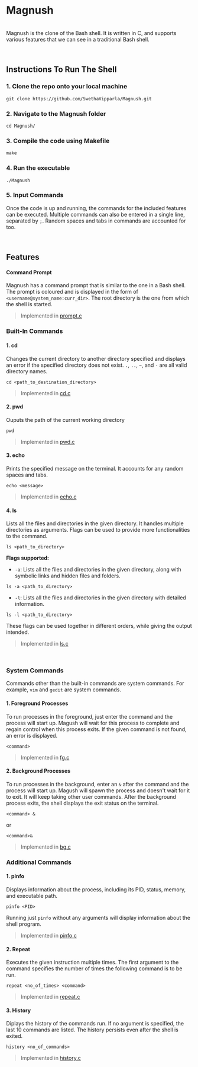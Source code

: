# Magnush 

<br>
Magnush is the clone of the Bash shell. It is written in C, and supports various features that we can see in a traditional Bash shell. 

&nbsp;

## Instructions To Run The Shell

### 1. Clone the repo onto your local machine
```
git clone https://github.com/SwethaVipparla/Magnush.git
```
### 2. Navigate to the Magnush folder
```
cd Magnush/
```
### 3. Compile the code using Makefile
```
make
```
### 4. Run the executable
```
./Magnush
```

### 5. Input Commands
Once the code is up and running, the commands for the included features can be executed. Multiple commands can also be entered in a single line, separated by `;`. Random spaces and tabs in commands are accounted for too.

&nbsp;
## Features

#### Command Prompt

Magnush has a command prompt that is similar to the one in a Bash shell. The prompt is coloured and is displayed in the form of `<username@system_name:curr_dir>`.
The root directory is the one from which the shell is started.

 > Implemented in [prompt.c](https://github.com/SwethaVipparla/Magnush/blob/main/prompt.c)

### Built-In Commands

#### 1. cd
Changes the current directory to another directory specified and displays an error if the specified directory does not exist.
`.`, `..`, `~`, and `-` are all valid directory names.
```
cd <path_to_destination_directory>
```

 > Implemented in [cd.c](https://github.com/SwethaVipparla/Magnush/blob/main/cd.c)


#### 2.  pwd
Ouputs the path of the current working directory
```
pwd
```
 > Implemented in [pwd.c](https://github.com/SwethaVipparla/Magnush/blob/main/pwd.c)


#### 3.  echo
Prints the specified message on the terminal. It accounts for any random spaces and tabs.
```
echo <message>
```

 > Implemented in [echo.c](https://github.com/SwethaVipparla/Magnush/blob/main/echo.c)

#### 4.  ls
Lists all the files and directories in the given directory. It handles multiple directories as arguments. Flags can be used to provide more functionalities to the command.  
 
```
ls <path_to_directory> 
```

**Flags supported:**  
- `-a`: Lists all the files and directories in the given directory, along with symbolic links and hidden files and folders.

```
ls -a <path_to_directory> 
```
- `-l`: Lists all the files and directories in the given directory with detailed information.
```
ls -l <path_to_directory> 
```

These flags can be used together in different orders, while giving the output intended.
<br>

 > Implemented in [ls.c](https://github.com/SwethaVipparla/Magnush/blob/main/ls.c)
<br>

### System Commands

Commands other than the built-in commands are system commands. For example, `vim` and `gedit` are system commands.

#### 1. Foreground Processes
To run processes in the foreground, just enter the command and the process will start up.
Magush will wait for this process to complete and regain control when this process exits.
If the given command is not found, an error is displayed. 

```
<command>
```

 > Implemented in [fg.c](https://github.com/SwethaVipparla/Magnush/blob/main/fg.c)

#### 2. Background Processes
To run processes in the background, enter an `&` after the command and the process will start up.
Magush will spawn the process and doesn't wait for it to exit. It will keep taking other user commands.
After the background process exits, the shell displays the exit status on the terminal.

```
<command> &
``` 
or 
```
<command>&
```

 > Implemented in [bg.c](https://github.com/SwethaVipparla/Magnush/blob/main/bg.c)
### Additional Commands

#### 1. pinfo
Displays information about the process, including its PID, status, memory, and executable path.
```
pinfo <PID>
```
Running just `pinfo` without any arguments will display information about the shell program.

 > Implemented in [pinfo.c](https://github.com/SwethaVipparla/Magnush/blob/main/pinfo.c)

#### 2. Repeat
Executes the given instruction multiple times. The first argument to the command specifies the number of times the following command is to be run.
```
repeat <no_of_times> <command>
```

 > Implemented in [repeat.c](https://github.com/SwethaVipparla/Magnush/blob/main/repeat.c)

#### 3. History
Diplays the history of the commands run. If no argument is specified, the last 10 commands are listed. The history persists even after the shell is exited.

```
history <no_of_commands>
```

 > Implemented in [history.c](https://github.com/SwethaVipparla/Magnush/blob/main/history.c)


